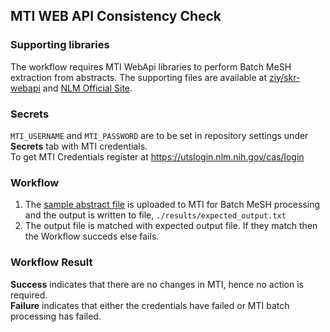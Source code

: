 MTI WEB API Consistency Check
---

### Supporting libraries
The workflow requires MTI WebApi libraries to perform Batch MeSH extraction from abstracts. The supporting files are available at [ziy/skr-webapi](https://github.com/ziy/skr-webapi) and [NLM Official Site](https://ii.nlm.nih.gov/Web_API/index.shtml).

### Secrets
`MTI_USERNAME` and `MTI_PASSWORD` are to be set in repository settings under **Secrets** tab with MTI credentials.  
To get MTI Credentials register at https://utslogin.nlm.nih.gov/cas/login 

### Workflow
1. The [sample abstract file](./inputs/sample_abstract.txt) is uploaded to MTI for Batch MeSH processing and the output is written to file, `./results/expected_output.txt`
2. The output file is matched with expected output file. If they match then the Workflow succeds else fails.

### Workflow Result
**Success** indicates that there are no changes in MTI, hence no action is required.  
**Failure** indicates that either the credentials have failed or MTI batch processing has failed.

